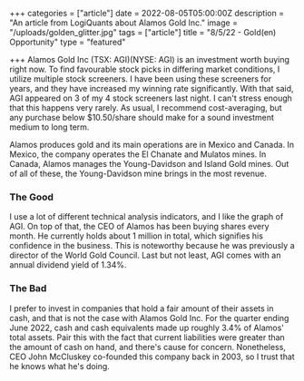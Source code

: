 +++
categories = ["article"]
date = 2022-08-05T05:00:00Z
description = "An article from LogiQuants about Alamos Gold Inc."
image = "/uploads/golden_glitter.jpg"
tags = ["article"]
title = "8/5/22 - Gold(en) Opportunity"
type = "featured"

+++
Alamos Gold Inc (TSX: AGI)(NYSE: AGI) is an investment worth buying right now. To find favourable stock picks in differing market conditions, I utilize multiple stock screeners. I have been using these screeners for years, and they have increased my winning rate significantly. With that said, AGI appeared on 3 of my 4 stock screeners last night. I can't stress enough that this happens very rarely. As usual, I recommend cost-averaging, but any purchase below $10.50/share should make for a sound investment medium to long term.

Alamos produces gold and its main operations are in Mexico and Canada. In Mexico, the company operates the El Chanate and Mulatos mines. In Canada, Alamos manages the Young-Davidson and Island Gold mines. Out of all of these, the Young-Davidson mine brings in the most revenue.

### The Good

I use a lot of different technical analysis indicators, and I like the graph of AGI. On top of that, the CEO of Alamos has been buying shares every month. He currently holds about 1 million in total, which signifies his confidence in the business. This is noteworthy because he was previously a director of the World Gold Council. Last but not least, AGI comes with an annual dividend yield of 1.34%.

### The Bad

I prefer to invest in companies that hold a fair amount of their assets in cash, and that is not the case with Alamos Gold Inc. For the quarter ending June 2022, cash and cash equivalents made up roughly 3.4% of Alamos' total assets. Pair this with the fact that current liabilities were greater than the amount of cash on hand, and there's cause for concern. Nonetheless, CEO John McCluskey co-founded this company back in 2003, so I trust that he knows what he's doing.